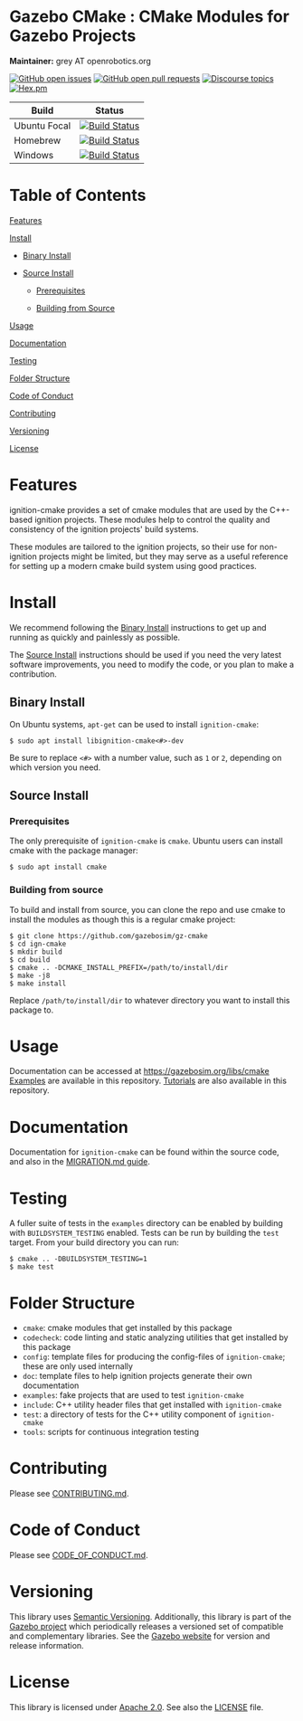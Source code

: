 # Gazebo CMake : CMake Modules for Gazebo Projects

**Maintainer:** grey AT openrobotics.org

[![GitHub open issues](https://img.shields.io/github/issues-raw/gazebosim/gz-cmake.svg)](https://github.com/gazebosim/gz-cmake/issues)
[![GitHub open pull requests](https://img.shields.io/github/issues-pr-raw/gazebosim/gz-cmake.svg)](https://github.com/gazebosim/gz-cmake/pulls)
[![Discourse topics](https://img.shields.io/discourse/https/community.gazebosim.org/topics.svg)](https://community.gazebosim.org)
[![Hex.pm](https://img.shields.io/hexpm/l/plug.svg)](https://www.apache.org/licenses/LICENSE-2.0)

Build | Status
-- | --
Ubuntu Focal | [![Build Status](https://build.osrfoundation.org/buildStatus/icon?job=ignition_cmake-ci-main-focal-amd64)](https://build.osrfoundation.org/job/ignition_cmake-ci-main-focal-amd64)
Homebrew      | [![Build Status](https://build.osrfoundation.org/buildStatus/icon?job=ignition_cmake-ci-main-homebrew-amd64)](https://build.osrfoundation.org/job/ignition_cmake-ci-main-homebrew-amd64)
Windows       | [![Build Status](https://build.osrfoundation.org/buildStatus/icon?job=ignition_cmake-ci-main-windows7-amd64)](https://build.osrfoundation.org/job/ignition_cmake-ci-main-windows7-amd64)

# Table of Contents

[Features](#features)

[Install](#install)

* [Binary Install](#binary-install)

* [Source Install](#source-install)

    * [Prerequisites](#prerequisites)

    * [Building from Source](#building-from-source)

[Usage](#usage)

[Documentation](#documentation)

[Testing](#testing)

[Folder Structure](#folder-structure)

[Code of Conduct](#code-of-conduct)

[Contributing](#code-of-contributing)

[Versioning](#versioning)

[License](#license)

# Features

ignition-cmake provides a set of cmake modules that are used by the C++-based ignition projects. These modules help to control the quality and consistency of the ignition projects' build systems.

These modules are tailored to the ignition projects, so their use for non-ignition projects might be limited, but they may serve as a useful reference for setting up a modern cmake build system using good practices.

# Install

We recommend following the [Binary Install](#binary-install) instructions to get up and running as quickly and painlessly as possible.

The [Source Install](#source-install) instructions should be used if you need the very latest software improvements, you need to modify the code, or you plan to make a contribution.

## Binary Install

On Ubuntu systems, `apt-get` can be used to install `ignition-cmake`:

```
$ sudo apt install libignition-cmake<#>-dev
```

Be sure to replace `<#>` with a number value, such as `1` or `2`, depending on which version you need.

## Source Install

### Prerequisites

The only prerequisite of `ignition-cmake` is `cmake`. Ubuntu users can install cmake with the package manager:

```
$ sudo apt install cmake
```

### Building from source

To build and install from source, you can clone the repo and use cmake to install the modules as though this is a regular cmake project:

```
$ git clone https://github.com/gazebosim/gz-cmake
$ cd ign-cmake
$ mkdir build
$ cd build
$ cmake .. -DCMAKE_INSTALL_PREFIX=/path/to/install/dir
$ make -j8
$ make install
```

Replace `/path/to/install/dir` to whatever directory you want to install this package to.

# Usage

Documentation can be accessed at https://gazebosim.org/libs/cmake
[Examples](examples/) are available in this repository.
[Tutorials](tutorials/) are also available in this repository.

# Documentation

Documentation for `ignition-cmake` can be found within the source code, and also in the [MIGRATION.md guide](https://github.com/gazebosim/gz-cmake/blob/master/MIGRATION.md).

# Testing

A fuller suite of tests in the `examples` directory can be enabled by building with `BUILDSYSTEM_TESTING` enabled.
Tests can be run by building the `test` target. From your build directory you can run:

```
$ cmake .. -DBUILDSYSTEM_TESTING=1
$ make test
```

# Folder Structure

* `cmake`: cmake modules that get installed by this package
* `codecheck`: code linting and static analyzing utilities that get installed by this package
* `config`: template files for producing the config-files of `ignition-cmake`; these are only used internally
* `doc`: template files to help ignition projects generate their own documentation
* `examples`: fake projects that are used to test `ignition-cmake`
* `include`: C++ utility header files that get installed with `ignition-cmake`
* `test`: a directory of tests for the C++ utility component of `ignition-cmake`
* `tools`: scripts for continuous integration testing

# Contributing

Please see
[CONTRIBUTING.md](https://gazebosim.org/docs/all/contributing).

# Code of Conduct

Please see
[CODE_OF_CONDUCT.md](https://github.com/gazebosim/gz-sim/blob/main/CODE_OF_CONDUCT.md).

# Versioning

This library uses [Semantic Versioning](https://semver.org/). Additionally, this library is part of the [Gazebo project](https://gazebosim.org) which periodically releases a versioned set of compatible and complementary libraries. See the [Gazebo website](https://gazebosim.org) for version and release information.

# License

This library is licensed under [Apache 2.0](https://www.apache.org/licenses/LICENSE-2.0). See also the [LICENSE](https://github.com/gazebosim/gz-cmake/blob/main/LICENSE) file.
